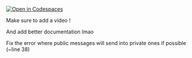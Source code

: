 [![Open in Codespaces](https://classroom.github.com/assets/launch-codespace-2972f46106e565e64193e422d61a12cf1da4916b45550586e14ef0a7c637dd04.svg)](https://classroom.github.com/open-in-codespaces?assignment_repo_id=18275188)

Make sure to add a video !

And add better documentation lmao

Fix the error where public messages will send into private ones if possible (~line 38)